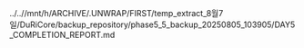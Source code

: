 ../..//mnt/h/ARCHIVE/.UNWRAP/FIRST/temp_extract_8월7일/DuRiCore/backup_repository/phase5_5_backup_20250805_103905/DAY5_COMPLETION_REPORT.md